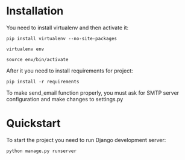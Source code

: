# Installation

You need to install virtualenv and then activate it:

```pip install virtualenv --no-site-packages```

```virtualenv env```

```source env/bin/activate```

After it you need to install requirements for project:

```pip install -r requirements```

To make send_email function properly, you must ask for SMTP server configuration and make changes to settings.py

# Quickstart

To start the project you need to run Django development server:

```python manage.py runserver```
